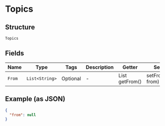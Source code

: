 
# Topics

## Structure

`Topics`

## Fields

| Name | Type | Tags | Description | Getter | Setter |
|  --- | --- | --- | --- | --- | --- |
| `From` | `List<String>` | Optional | - | List<String> getFrom() | setFrom(List<String> from) |

## Example (as JSON)

```json
{
  "from": null
}
```


